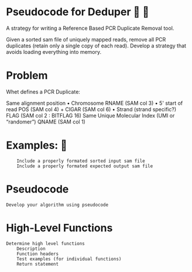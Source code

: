 # **Pseudocode for Deduper** :rose: :sunflower:

 A strategy for writing a Reference Based PCR Duplicate Removal tool.

 Given a sorted sam file of uniquely mapped reads, remove all PCR duplicates (retain only a single copy of each read). Develop a strategy that avoids loading everything into memory.

# **Problem**

Whet defines a PCR Duplicate:

Same alignment position 
    • Chromosome             RNAME (SAM col 3)
    • 5' start of read       POS (SAM col 4) + CIGAR (SAM col 6)
    • Strand (strand specific?) FLAG (SAM col 2 : BITFLAG 16)
Same Unique Molecular Index (UMI or “randomer”)  QNAME (SAM col 1)

 
# **Examples:** :circus_tent:
        Include a properly formated sorted input sam file
        Include a properly formated expected output sam file
    
# **Pseudocode**
    Develop your algorithm using pseudocode

# **High-Level Functions**
    Determine high level functions
        Description
        Function headers
        Test examples (for individual functions)
        Return statement
